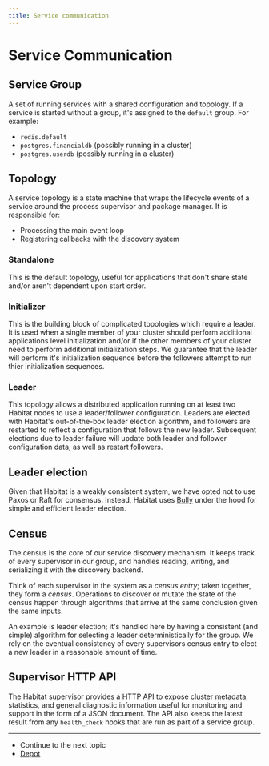 ```yaml
---
title: Service communication
---
```


# Service Communication


## Service Group

A set of running services with a shared configuration and topology. If a service is started without a group, it's assigned to the `default` group. For example:

- `redis.default`
- `postgres.financialdb` (possibly running in a cluster)
- `postgres.userdb` (possibly running in a cluster)

## Topology

A service topology is a state machine that wraps the lifecycle events of a service around the process supervisor and package manager. It is responsible for:

- Processing the main event loop
- Registering callbacks with the discovery system

### Standalone

This is the default topology, useful for applications that don't share state and/or aren't dependent upon start order.

### Initializer

This is the building block of complicated topologies which require a leader. It is used when a single member of your cluster should perform additional applications level initialization and/or if the other members of your cluster need to perform additional initialization steps. We guarantee that the leader will perform it's initialization sequence before the followers attempt to run thier initialization sequences.

### Leader

This topology allows a distributed application running on at least two Habitat nodes to use a leader/follower configuration. Leaders are elected with Habitat's out-of-the-box leader election algorithm, and followers are restarted to reflect a configuration that follows the new leader. Subsequent elections due to leader failure will update both leader and follower configuration data, as well as restart followers.

## Leader election

Given that Habitat is a weakly consistent system, we have opted not to use Paxos or Raft for consensus. Instead, Habitat uses [Bully](https://en.wikipedia.org/wiki/Bully_algorithm) under the hood for simple and efficient leader election.

## Census

The census is the core of our service discovery mechanism. It keeps track of every supervisor in our group, and handles reading, writing, and serializing it with the discovery backend.

Think of each supervisor in the system as a *census entry*; taken together, they form a *census*. Operations to discover or mutate the state of the census happen through algorithms that arrive at the same conclusion given the same inputs.

An example is leader election; it's handled here by having a consistent (and simple) algorithm for selecting a leader deterministically for the group. We rely on the eventual consistency of every supervisors census entry to elect a new leader in a reasonable amount of time.

## Supervisor HTTP API

The Habitat supervisor provides a HTTP API to expose cluster metadata, statistics, and general diagnostic information useful for monitoring and support in the form of a JSON document. The API also keeps the latest result from any `health_check` hooks that are run as part of a service group.

<hr>
<ul class="main-content--link-nav">
  <li>Continue to the next topic</li>
  <li><a href="/docs/concepts-depot">Depot</a></li>
</ul>
